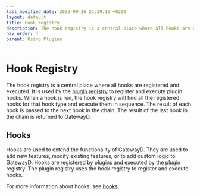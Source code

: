 ```yaml
---
last_modified_date: 2023-09-26 23:39:16 +0200
layout: default
title: Hook registry
description: The hook registry is a central place where all hooks are registered and executed. It is used by the plugin registry to register and execute plugin hooks.
nav_order: 4
parent: Using Plugins
---
```


# Hook Registry

The hook registry is a central place where all hooks are registered and executed. It is used by the [plugin registry](/using-plugins/plugin-registry) to register and execute plugin hooks. When a hook is run, the hook registry will find all the registered hooks for that hook type and execute them in sequence. The result of each hook is passed to the next hook in the chain. The result of the last hook in the chain is returned to GatewayD.

## Hooks

Hooks are used to extend the functionality of GatewayD. They are used to add new features, modify existing features, or to add custom logic to GatewayD. Hooks are registered by plugins and executed by the plugin registry. The plugin registry uses the hook registry to register and execute hooks.

For more information about hooks, see [hooks](/using-plugins/hooks).
